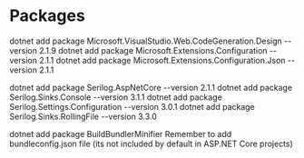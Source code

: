 # Packages

dotnet add package Microsoft.VisualStudio.Web.CodeGeneration.Design --version 2.1.9
dotnet add package Microsoft.Extensions.Configuration --version 2.1.1
dotnet add package Microsoft.Extensions.Configuration.Json --version 2.1.1

dotnet add package Serilog.AspNetCore --version 2.1.1
dotnet add package Serilog.Sinks.Console --version 3.1.1
dotnet add package Serilog.Settings.Configuration --version 3.0.1
dotnet add package Serilog.Sinks.RollingFile --version 3.3.0

dotnet add package BuildBundlerMinifier
Remember to add bundleconfig.json file (its not included by default in ASP.NET Core projects)
